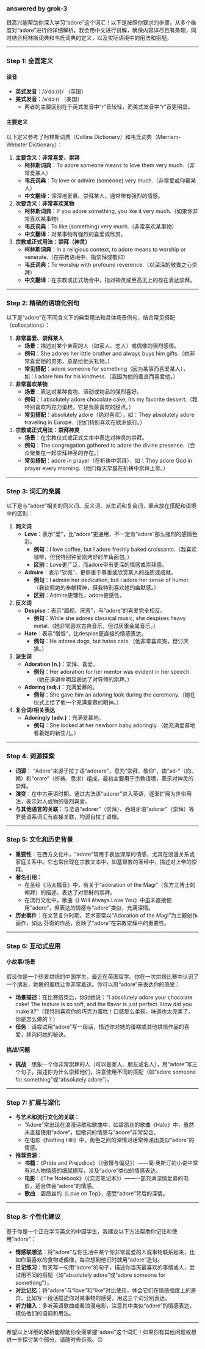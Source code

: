 ### answered by grok-3
很高兴能帮助你深入学习“adore”这个词汇！以下是按照你要求的步骤，从多个维度对“adore”进行的详细解析。我会用中文进行讲解，确保内容详尽且有条理，同时结合柯林斯词典和韦氏词典的定义，以及实际语境中的用法和搭配。

---

### Step 1: 全面定义
#### 读音
- **英式发音**：/əˈdɔː(r)/ （英国）
- **美式发音**：/əˈdɔːr/ （美国）
  - 两者的主要区别在于英式发音中“r”音较轻，而美式发音中“r”音更明显。

#### 主要定义
以下定义参考了柯林斯词典（Collins Dictionary）和韦氏词典（Merriam-Webster Dictionary）：
1. **主要含义：非常喜爱、崇拜**
   - **柯林斯词典**：To adore someone means to love them very much.（非常爱某人）
   - **韦氏词典**：To love or admire (someone) very much.（非常爱或仰慕某人）
   - **中文翻译**：深深地爱慕、崇拜某人，通常带有强烈的情感。
2. **次要含义：非常喜欢某物**
   - **柯林斯词典**：If you adore something, you like it very much.（如果你非常喜欢某事物）
   - **韦氏词典**：To like (something) very much.（非常喜欢某事物）
   - **中文翻译**：对某事物有强烈的喜爱或欣赏。
3. **宗教或正式用法：崇拜（神灵）**
   - **柯林斯词典**：In a religious context, to adore means to worship or venerate.（在宗教语境中，指崇拜或敬仰）
   - **韦氏词典**：To worship with profound reverence.（以深深的敬畏之心崇拜）
   - **中文翻译**：在宗教或正式场合中，指对神灵或至高无上的存在表达崇拜。

---

### Step 2: 精确的语境化例句
以下是“adore”在不同含义下的典型用法和具体场景例句，结合常见搭配（collocations）：
1. **非常喜爱、崇拜某人**
   - **场景**：描述对某个亲密的人（如家人、恋人）或偶像的强烈感情。
   - **例句**：She adores her little brother and always buys him gifts.（她非常喜爱她的弟弟，总是给他买礼物。）
   - **常见搭配**：adore someone for something（因为某事而喜爱某人），如：I adore him for his kindness.（我因为他的善良而喜爱他。）
2. **非常喜欢某物**
   - **场景**：表达对某种食物、活动或物品的强烈喜好。
   - **例句**：I absolutely adore chocolate cake; it’s my favorite dessert.（我特别喜欢巧克力蛋糕，它是我最喜欢的甜点。）
   - **常见搭配**：absolutely adore（绝对喜欢），如：They absolutely adore traveling in Europe.（他们特别喜欢在欧洲旅行。）
3. **宗教或正式用法：崇拜神灵**
   - **场景**：在宗教仪式或正式文本中表达对神灵的崇拜。
   - **例句**：The congregation gathered to adore the divine presence.（会众聚集在一起崇拜神圣的存在。）
   - **常见搭配**：adore in prayer（在祈祷中崇拜），如：They adore God in prayer every morning.（他们每天早晨在祈祷中崇拜上帝。）

---

### Step 3: 词汇的亲属
以下是与“adore”相关的同义词、反义词、派生词和复合词，重点放在搭配和语境中的区别：
1. **同义词**
   - **Love**：表示“爱”，比“adore”更通用，不一定有“adore”那么强烈的感情色彩。
     - **例句**：I love coffee, but I adore freshly baked croissants.（我喜欢咖啡，但我特别钟爱刚烤好的羊角面包。）
     - **区别**：Love更广泛，而adore带有更深的情感或崇拜感。
   - **Admire**：表示“钦佩”，更侧重于尊重或欣赏某人的品质或成就。
     - **例句**：I admire her dedication, but I adore her sense of humor.（我钦佩她的奉献精神，但我特别喜欢她的幽默感。）
     - **区别**：Admire更理性，adore更感性。
2. **反义词**
   - **Despise**：表示“鄙视、厌恶”，与“adore”的喜爱完全相反。
     - **例句**：While she adores classical music, she despises heavy metal.（她非常喜欢古典音乐，但讨厌重金属音乐。）
   - **Hate**：表示“憎恨”，比despise更直接的情感表达。
     - **例句**：He adores dogs, but hates cats.（他非常喜欢狗，但讨厌猫。）
3. **派生词**
   - **Adoration (n.)**：崇拜、喜爱。
     - **例句**：Her adoration for her mentor was evident in her speech.（她在演讲中明显表达了对导师的崇拜。）
   - **Adoring (adj.)**：充满爱慕的。
     - **例句**：She gave him an adoring look during the ceremony.（她在仪式上给了他一个充满爱慕的眼神。）
4. **复合词/相关表达**
   - **Adoringly (adv.)**：充满爱慕地。
     - **例句**：She looked at her newborn baby adoringly.（她充满爱慕地看着她的新生儿。）

---

### Step 4: 词源探索
- **词源**： “Adore”来源于拉丁语“adorare”，意为“崇拜、敬仰”，由“ad-”（向、朝）和“orare”（祈祷、恳求）组成。最初主要用于宗教语境，表示对神灵的崇拜。
- **演变**：在中古英语时期，通过古法语“adorer”进入英语，逐渐扩展为世俗用法，表示对人或物的强烈喜爱。
- **与其他语言的关联**：与法语“adorer”（崇拜）、西班牙语“adorar”（崇拜）等罗曼语系词汇有直接关联，均源自拉丁语根。

---

### Step 5: 文化和历史背景
- **重要性**：在西方文化中，“adore”常用于表达深厚的情感，尤其在浪漫关系或家庭关系中。它也常出现在宗教文本中，如基督教的圣经中，描述对上帝的崇拜。
- **著名引用**：
  - 在圣经《马太福音》中，有关于“adoration of the Magi”（东方三博士的朝拜）的描述，表达了对耶稣的崇拜。
  - 在流行文化中，歌曲《I Will Always Love You》中虽未直接使用“adore”，但表达的情感与“adore”类似，充满深情。
- **历史事件**：在文艺复兴时期，艺术家常以“Adoration of the Magi”为主题创作画作，如达·芬奇的作品，反映了“adore”在宗教崇拜中的重要性。

---

### Step 6: 互动式应用
#### 小故事/场景
假设你是一个热爱烘焙的中国学生，最近在英国留学。你在一次烘焙比赛中认识了一个朋友，她做的蛋糕让你非常着迷。你可以用“adore”来表达你的感受：
- **场景描述**：在比赛结束后，你对她说：“I absolutely adore your chocolate cake! The texture is so soft, and the flavor is just perfect. How did you make it?”（我特别喜欢你的巧克力蛋糕！口感那么柔软，味道也太完美了。你是怎么做的？）
- **任务**：请尝试用“adore”写一段话，描述你对她的蛋糕或其他烘焙作品的喜爱，并询问她的秘诀。

#### 挑战/问题
- **挑战**：想象一个你非常崇拜的人（可以是家人、朋友或名人），用“adore”写三个句子，描述你为什么崇拜他们，注意使用不同的搭配（如“adore someone for something”或“absolutely adore”）。

---

### Step 7: 扩展与深化
- **与艺术和流行文化的关联**：
  - “Adore”常出现在浪漫诗歌和歌曲中，如碧昂丝的歌曲《Halo》中，虽然未直接使用“adore”，但歌词的情感与“adore”非常契合。
  - 在电影《Notting Hill》中，角色之间的深情对话常传递出类似“adore”的情感。
- **推荐资源**：
  - **书籍**：《Pride and Prejudice》（《傲慢与偏见》）——简·奥斯汀的小说中常有对人物情感的细腻描写，涉及“adore”类似的情感表达。
  - **电影**：《The Notebook》（《恋恋笔记本》）——一部充满深情爱慕的电影，适合体会“adore”的情感。
  - **歌曲**：碧昂丝的《Love on Top》，感受“adore”背后的深情。

---

### Step 8: 个性化建议
基于你是一个正在学习英文的中国学生，我建议以下方法帮助你记住和使用“adore”：
- **情感联想法**：将“adore”与你生活中某个你非常喜爱的人或事物联系起来，比如你最喜欢的食物或偶像，每次想到他们时就用“adore”造句。
- **日记练习**：每天写一句用“adore”的句子，描述你当天最喜欢的事情或人，尝试用不同的搭配（如“absolutely adore”或“adore someone for something”）。
- **对比记忆**：将“adore”与“love”和“like”对比使用，体会它们在情感强度上的差异，比如写一段话描述你对某事物的感受，用这三个词分别表达。
- **听力输入**：多听英语歌曲或看浪漫电影，注意其中类似“adore”的情感表达，模仿他们的语调和用法。

---

希望以上详细的解析能帮助你全面掌握“adore”这个词汇！如果你有其他问题或想进一步探讨某个部分，请随时告诉我。😊